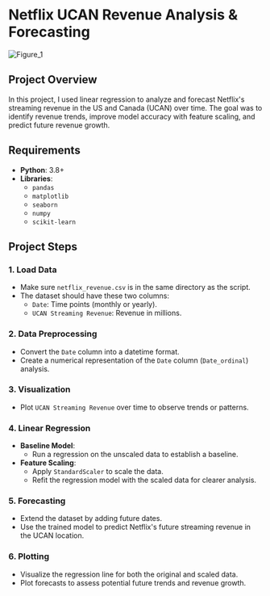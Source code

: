 # Netflix UCAN Revenue Analysis & Forecasting  

![Figure_1](https://github.com/user-attachments/assets/9da0910d-a1a7-41ac-abaf-8c56fafc6c54)

## Project Overview  
In this project, I used linear regression to analyze and forecast Netflix's streaming revenue in the US and Canada (UCAN) over time. The goal was to identify revenue trends, improve model accuracy with feature scaling, and predict future revenue growth.

## Requirements  
- **Python**: 3.8+  
- **Libraries**:  
  - `pandas`  
  - `matplotlib`  
  - `seaborn`  
  - `numpy`  
  - `scikit-learn`  

## Project Steps  

### 1. Load Data  
- Make sure `netflix_revenue.csv` is in the same directory as the script.  
- The dataset should have these two columns:  
  - `Date`: Time points (monthly or yearly).  
  - `UCAN Streaming Revenue`: Revenue in millions.  

### 2. Data Preprocessing  
- Convert the `Date` column into a datetime format.  
- Create a numerical representation of the `Date` column (`Date_ordinal`) analysis.  

### 3. Visualization  
- Plot `UCAN Streaming Revenue` over time to observe trends or patterns.  

### 4. Linear Regression  
- **Baseline Model**:  
  - Run a regression on the unscaled data to establish a baseline.  
- **Feature Scaling**:  
  - Apply `StandardScaler` to scale the data.  
  - Refit the regression model with the scaled data for clearer analysis.  

### 5. Forecasting  
- Extend the dataset by adding future dates.  
- Use the trained model to predict Netflix's future streaming revenue in the UCAN location.  

### 6. Plotting  
- Visualize the regression line for both the original and scaled data.  
- Plot forecasts to assess potential future trends and revenue growth.
